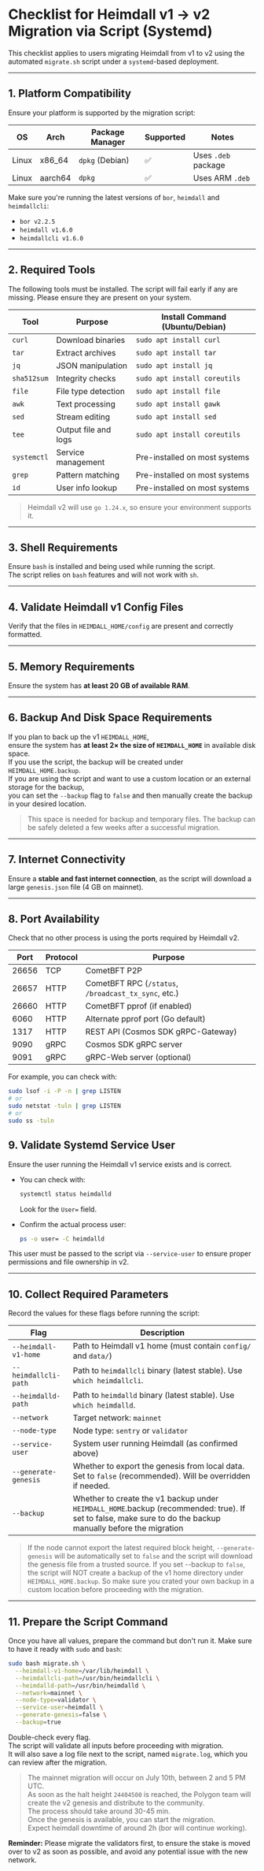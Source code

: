 # Checklist for Heimdall v1 → v2 Migration via Script (Systemd)

This checklist applies to users migrating Heimdall from v1 to v2
using the automated `migrate.sh` script under a `systemd`-based deployment.

---

## 1. Platform Compatibility

Ensure your platform is supported by the migration script:

| OS     | Arch    | Package Manager | Supported | Notes                 |
|--------|---------|-----------------|-----------|-----------------------|
| Linux  | x86_64  | `dpkg` (Debian) | ✅         | Uses `.deb` package   |
| Linux  | aarch64 | `dpkg`          | ✅         | Uses ARM `.deb`       |

Make sure you're running the latest versions of `bor`, `heimdall` and `heimdallcli`:  
  * `bor v2.2.5`
  * `heimdall v1.6.0`
  * `heimdallcli v1.6.0`

---

## 2. Required Tools

The following tools must be installed. The script will fail early if any are missing.
Please ensure they are present on your system.

| Tool        | Purpose              | Install Command (Ubuntu/Debian) |
|-------------|----------------------|---------------------------------|
| `curl`      | Download binaries    | `sudo apt install curl`         |
| `tar`       | Extract archives     | `sudo apt install tar`          |
| `jq`        | JSON manipulation    | `sudo apt install jq`           |
| `sha512sum` | Integrity checks     | `sudo apt install coreutils`    |
| `file`      | File type detection  | `sudo apt install file`         |
| `awk`       | Text processing      | `sudo apt install gawk`         |
| `sed`       | Stream editing       | `sudo apt install sed`          |
| `tee`       | Output file and logs | `sudo apt install coreutils`    |
| `systemctl` | Service management   | Pre-installed on most systems   |
| `grep`      | Pattern matching     | Pre-installed on most systems   |
| `id`        | User info lookup     | Pre-installed on most systems   |

> Heimdall v2 will use `go 1.24.x`, so ensure your environment supports it.

---

## 3. Shell Requirements

Ensure `bash` is installed and being used while running the script.  
The script relies on `bash` features and will not work with `sh`.

---

## 4. Validate Heimdall v1 Config Files

Verify that the files in `HEIMDALL_HOME/config` are present and correctly formatted.

---

## 5. Memory Requirements

Ensure the system has **at least 20 GB of available RAM**.

---

## 6. Backup And Disk Space Requirements

If you plan to back up the v1 `HEIMDALL_HOME`,  
ensure the system has **at least 2× the size of `HEIMDALL_HOME`** in available disk space.  
If you use the script, the backup will be created under `HEIMDALL_HOME.backup`.  
If you are using the script and want to use a custom location or an external storage for the backup,  
you can set the `--backup` flag to `false` and then manually create the backup in your desired location.  

> This space is needed for backup and temporary files. The backup can be safely deleted a few weeks after a successful migration.

---

## 7. Internet Connectivity

Ensure a **stable and fast internet connection**,
as the script will download a large `genesis.json` file (4 GB on mainnet).

---

## 8. Port Availability

Check that no other process is using the ports required by Heimdall v2.

| Port  | Protocol | Purpose                                                                 |
|-------|----------|-------------------------------------------------------------------------|
| 26656 | TCP      | CometBFT P2P                                                            |
| 26657 | HTTP     | CometBFT RPC (`/status`, `/broadcast_tx_sync`, etc.)                    |
| 26660 | HTTP     | CometBFT pprof (if enabled)                                             |
| 6060  | HTTP     | Alternate pprof port (Go default)                                       |
| 1317  | HTTP     | REST API (Cosmos SDK gRPC-Gateway)                                      |
| 9090  | gRPC     | Cosmos SDK gRPC server                                                  |
| 9091  | gRPC     | gRPC-Web server (optional)                                              |

For example, you can check with:
```bash
sudo lsof -i -P -n | grep LISTEN
# or
sudo netstat -tuln | grep LISTEN
# or
sudo ss -tuln
````

## 9. Validate Systemd Service User

Ensure the user running the Heimdall v1 service exists and is correct.

* You can check with:

  ```bash
  systemctl status heimdalld
  ```

  Look for the `User=` field.

* Confirm the actual process user:

  ```bash
  ps -o user= -C heimdalld
  ```

This user must be passed to the script via `--service-user` to ensure proper permissions and file ownership in v2.

---

## 10. Collect Required Parameters

Record the values for these flags before running the script:

| Flag                 | Description                                                                                                                                                 |
|----------------------|-------------------------------------------------------------------------------------------------------------------------------------------------------------|
| `--heimdall-v1-home` | Path to Heimdall v1 home (must contain `config/` and `data/`)                                                                                               |
| `--heimdallcli-path` | Path to `heimdallcli` binary (latest stable). Use `which heimdallcli`.                                                                                      |
| `--heimdalld-path`   | Path to `heimdalld` binary (latest stable). Use `which heimdalld`.                                                                                          |
| `--network`          | Target network: `mainnet`                                                                                                                                   |
| `--node-type`        | Node type: `sentry` or `validator`                                                                                                                          |
| `--service-user`     | System user running Heimdall (as confirmed above)                                                                                                           |
| `--generate-genesis` | Whether to export the genesis from local data. Set to `false` (recommended). Will be overridden if needed.                                                  |
| `--backup`           | Whether to create the v1 backup under `HEIMDALL_HOME`.backup (recommended: true). If set to false, make sure to do the backup manually before the migration |

> If the node cannot export the latest required block height, `--generate-genesis` will be automatically set to `false` and the script will download the genesis file from a trusted source.
> If you set --backup to `false`, the script will NOT create a backup of the v1 home directory under `HEIMDALL_HOME.backup`. So make sure you crated your own backup in a custom location before proceeding with the migration.

---

## 11. Prepare the Script Command

Once you have all values, prepare the command but don't run it.
Make sure to have it ready with `sudo` and `bash`:

```bash
sudo bash migrate.sh \
  --heimdall-v1-home=/var/lib/heimdall \
  --heimdallcli-path=/usr/bin/heimdallcli \
  --heimdalld-path=/usr/bin/heimdalld \
  --network=mainnet \
  --node-type=validator \
  --service-user=heimdall \
  --generate-genesis=false \
  --backup=true 
```

Double-check every flag.  
The script will validate all inputs before proceeding with migration.  
It will also save a log file next to the script, named `migrate.log`, which you can review after the migration.    

> The mainnet migration will occur on July 10th, between 2 and 5 PM UTC.  
> As soon as the halt height `24404500` is reached, the Polygon team will create the v2 genesis and distribute to the community.  
> The process should take around 30-45 min.  
> Once the genesis is available, you can start the migration.  
> Expect heimdall downtime of around 2h (bor will continue working).  

**Reminder:** Please migrate the validators first, to ensure the stake is moved over to v2 as soon as possible, and avoid any potential issue with the new network.

